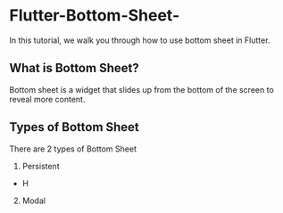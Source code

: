 # Flutter-Bottom-Sheet-
In this tutorial, we walk you through how to use bottom sheet in Flutter.

## What is Bottom Sheet?
Bottom sheet is a widget that slides up from the bottom of the screen to reveal more content.

## Types of Bottom Sheet
There are 2 types of Bottom Sheet
1. Persistent
  * H
2. Modal
